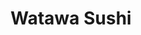---
layout: place
title: "Watawa Sushi"
permalink: /new-york/astoria/watawa-sushi.html
stateAbbr: NY
stateName: New York
cityName: Astoria
place_id: ChIJ8UiXM2ZfwokRS7Nvdr-5rT0
photos:
  - name: >-
      places/ChIJ8UiXM2ZfwokRS7Nvdr-5rT0/photos/AeeoHcLOEp-sVyYU_BuJx04NQbfA0dv0Ovu46dFKIMAkjtWFSMgjVucmvnaP2MmxYdxwZAlH2tPlbb-4ImtFcsFmD2DZLlpTB76ClWQ3Rrr-kbj1QsF0N5BEeu0gkh952RNa2bruBj7JyRPW3teN5HhfHphpTDH8eXbExI2XYLB9sF-lCBIBihbhnnLS7GHtnmKtdu0Yly8TCPSHhPp2ia66BK9zxBtyq9weucrK_w8eqFV272V4-RpSvt3itomK-otpMcVxeRDdg_23058TisG1y9t_KsFxhlREgktI3_dy41xXyqF1awhye-p0nSZm0W-0G5ORJ-Q9j3Dm6ALhb-VWAkDyULyCBGTBNPm-j_8eTWC32qiIMET8azBOt5iJhZnhPBE7lMyUacJ9Kol8Cy1PH1y_MSFc-T_Oh71tlDyZ6BdZSqR3
    widthPx: 4000
    heightPx: 3000
    authorAttributions:
      - displayName: sinan erel
        uri: https://maps.google.com/maps/contrib/107821815236197059478
        photoUri: >-
          https://lh3.googleusercontent.com/a-/ALV-UjUaV8geDSFkxnwjXYlL1IizH_zGtumUwdLxKhyyOyVH666PjNUHAw=s100-p-k-no-mo
    flagContentUri: >-
      https://www.google.com/local/imagery/report/?cb_client=maps_api_places.places_api&image_key=!1e10!2sCIHM0ogKEICAgID6oMe-hQE&hl=en-US
    googleMapsUri: >-
      https://www.google.com/maps/place//data=!3m4!1e2!3m2!1sCIHM0ogKEICAgID6oMe-hQE!2e10!4m2!3m1!1s0x89c25f66339748f1:0x3dadb9bf766fb34b
  - name: >-
      places/ChIJ8UiXM2ZfwokRS7Nvdr-5rT0/photos/AeeoHcLTsKE23-061HnbpPq532zVRX6tpfXUuYjr4w28tzp9gwc-khaTQYaMj18hZwoj2tX7w25_et3LX5kXTZCqlZyWMZD8yFtyZuqRysQbjONogJiqmWo6rZLvfQFVun_k55Ti6uldjr3dbdKS5R7OM044Wdn1D21It_WAHpF54Mgbk4PtgHjWseFzLuom5PDSI6lunwHee-acPNiCX6S0E7t0BznWr6-wLbSLqSWV5MW6jQXyXRKiXVgj8k_0QfRNZOzl0DwZ6b5oGuAQQcAqmY_o9nHgqnSja_Qqok8c3IuFwMTsEhZrxzu82l-hda8IkF5OLbY1DKLcoWV5jlR2qVXnNzC9ZGQyD7FgoOzMMD2oAZU_VD2JT5BrIQ83Ozp-75z0jtHllA05UbLJSGie4ZmKsSnnsWIktI1zQ0NcoacRDTs
    widthPx: 4800
    heightPx: 3600
    authorAttributions:
      - displayName: Tchwelve 12
        uri: https://maps.google.com/maps/contrib/110592644984298792027
        photoUri: >-
          https://lh3.googleusercontent.com/a-/ALV-UjUb_HKOQnHU3A6y-bE-TGM7EznOwl-jkiKXJ9c2PsReu9UCOotg=s100-p-k-no-mo
    flagContentUri: >-
      https://www.google.com/local/imagery/report/?cb_client=maps_api_places.places_api&image_key=!1e10!2sCIHM0ogKEICAgIDf4oLrlgE&hl=en-US
    googleMapsUri: >-
      https://www.google.com/maps/place//data=!3m4!1e2!3m2!1sCIHM0ogKEICAgIDf4oLrlgE!2e10!4m2!3m1!1s0x89c25f66339748f1:0x3dadb9bf766fb34b
  - name: >-
      places/ChIJ8UiXM2ZfwokRS7Nvdr-5rT0/photos/AeeoHcJA-gwH-mUIOBsfRbtRC2KUHg6Ny2CE_XA0zSdDIctCU02JM7Dky6keJAEJS_DABJJ8fX0kH7X5KJQp9qzBc6iwYhIi_hjMNtwrKWD9-6M9jlQE5t2d5v0kz8oAFGAHOSMiN2aIm4cEa0Vr_W411JhAT-VzWPxvEkaMj8iyRW4u7pCpD7ZU0Z6edwH7JtHpSjP8sz2_9f1twGvzCX9AEp9Zv6OB3P7z6k8k_6JBEnj3kAF8daMi84PU8zKKkQUbvqVL4jaE28bn2nw5iduABIgYqEW7Q0nhzbAx7incuBsl-sqJAP0lzR5kR2_cSMIOUyt34C8X0qyrKeje-2nCh1VZnteIgHD8aXsECDX-lNpq-3X1DtODw81I4YgW7gDu1z5lWUlMrLHxh5CoaB-hUfdCluooQqnyFeCAxpfcQy_znFZn
    widthPx: 3000
    heightPx: 4000
    authorAttributions:
      - displayName: CAT MORGAN
        uri: https://maps.google.com/maps/contrib/110940512943195100881
        photoUri: >-
          https://lh3.googleusercontent.com/a-/ALV-UjVUICPTBCCxZqfNeUIeCY-rHEvLzRJ1NTThsbi5p_b426EDnhuw9w=s100-p-k-no-mo
    flagContentUri: >-
      https://www.google.com/local/imagery/report/?cb_client=maps_api_places.places_api&image_key=!1e10!2sCIHM0ogKEICAgICj-LmPzgE&hl=en-US
    googleMapsUri: >-
      https://www.google.com/maps/place//data=!3m4!1e2!3m2!1sCIHM0ogKEICAgICj-LmPzgE!2e10!4m2!3m1!1s0x89c25f66339748f1:0x3dadb9bf766fb34b
  - name: >-
      places/ChIJ8UiXM2ZfwokRS7Nvdr-5rT0/photos/AeeoHcJAfKAB5FrCOx5kBj-GOu7jKEJNE5MdOSuOnBB44d9EQ9TSQR8blMJXqIqFKVtbr112J_BRDKhqKspABR3tN0G7Yj6mbtQ9KaWtoK8Je0bjn7hH8Um8kH19zfLfgKcyUT_J0HBZ8UTBMAwMyae21pnXuW_IJ7k4qMtQTe1hUmBdIyKxv8ZX_fBci-4gqSuabmhfGazNf8NK6I959VSmfpiV7gO3zLb55VnOIsrcRXvQDsU-LC9yhsXSsSApE8-JaunxwdWomZ_bOrjSXV5wdZ-CkaXsR5gD49Snpn_OoM0g3OXyP33T-DrHMCcUthWIgnYqUt7kkPh2FRjuGUuydO1DXQfxehfyzj4Be0DiYw6T23fWaQ2IJVxPOIgTeXUbkd36bhIGjRtxSLXkK0u4ssJRXyp00wt2u7kSBy8Dv97yuQ
    widthPx: 3024
    heightPx: 4032
    authorAttributions:
      - displayName: Edna Quiambao
        uri: https://maps.google.com/maps/contrib/108996561495710792849
        photoUri: >-
          https://lh3.googleusercontent.com/a-/ALV-UjWYHYA06F6EdCy1PnbG88cwyuMixl3Ccp5DYRWG3yN-lYHKOg9R=s100-p-k-no-mo
    flagContentUri: >-
      https://www.google.com/local/imagery/report/?cb_client=maps_api_places.places_api&image_key=!1e10!2sCIHM0ogKEICAgID3q4izYg&hl=en-US
    googleMapsUri: >-
      https://www.google.com/maps/place//data=!3m4!1e2!3m2!1sCIHM0ogKEICAgID3q4izYg!2e10!4m2!3m1!1s0x89c25f66339748f1:0x3dadb9bf766fb34b
  - name: >-
      places/ChIJ8UiXM2ZfwokRS7Nvdr-5rT0/photos/AeeoHcLNsBgy2HxmxtDzw6Yo44r6Qf2e9MOcTT-smNZwucQlA7ttuKpDvWOI76krg2xQyhwnF6jkYhxusS8b_P3uNr_LtdRPMsKLpxJiSe5pdW7Xqj1IWQUu5EP032VhawKlO5clH0wF2SWfQB2h-eii9Qh-xTcPBR3w8RiGnLfFtJluUyoMr-wXy9xyDEQtNmRnivs3u2qSxJ6zc383v5Ky6z4RqbBSnAb34bopEdwe9ItN5To5p_AMEMOzIXmzik6zgnJyEUiPxIbocZhB1kNuilmGtlTIcws3NX2Fu7vZ_BYeaDUL0qKz9J57JNAZuW4LS-maL8VSD2aHUu5_obEiEOT9Ge8YMUE1reWk7il51MVLjaqkoAxHfGyTOUDo0z56qVuNcQJvLQJwQyTfMY7C-sEVHjv2JJU8ncCcjYsvxpTsyA
    widthPx: 4032
    heightPx: 3024
    authorAttributions:
      - displayName: Tenzing Lama
        uri: https://maps.google.com/maps/contrib/117245701165703450370
        photoUri: >-
          https://lh3.googleusercontent.com/a/ACg8ocLaqMRVI51KDACks6FxzNzF5idQM-WqNy8hVnOzpuW1RhXKxtM=s100-p-k-no-mo
    flagContentUri: >-
      https://www.google.com/local/imagery/report/?cb_client=maps_api_places.places_api&image_key=!1e10!2sCIHM0ogKEICAgICBn_TIfg&hl=en-US
    googleMapsUri: >-
      https://www.google.com/maps/place//data=!3m4!1e2!3m2!1sCIHM0ogKEICAgICBn_TIfg!2e10!4m2!3m1!1s0x89c25f66339748f1:0x3dadb9bf766fb34b
  - name: >-
      places/ChIJ8UiXM2ZfwokRS7Nvdr-5rT0/photos/AeeoHcJcqah7YqudrrCHmJlA7UKk_uTguPqygGBMfHsdKqqeotYajmQUOcgGeoNP7sbm3yq9i2HpM-PX87AWW53x0wLxL2WfD6cUbjgSEDlNggPLOmv03H3MO2BcWyH0doiE7FY1dKU9bW79BvEQJuJmQdy_--ZxNTs1qOe7or_3j3aT0D2DTM3ofwMPNomwLaPFi6eEwwi-Za_vJPyZ0CjDNk_hJAIrJjZn7k0CsEngMcsab46Vrt2Mxjwpqgf6Rl9V2_L2U4dAD7ZXE_HbSxCfltUeLx0IFCzCOuST7C5HGCmCHsleXcs8ZiHuzPukcg6yF6hUxkw7XHhYnGhpssWu00yBhQd9ZGCzvvNG_zzsZKGPsjmnojPNOzxAqstYPPPU7JQfctVXfHBDX-AyvApnyqP-giNwGOhR8P-cVx96IHQzgw
    widthPx: 3024
    heightPx: 4032
    authorAttributions:
      - displayName: Patricia Caguana
        uri: https://maps.google.com/maps/contrib/109546500355693585592
        photoUri: >-
          https://lh3.googleusercontent.com/a-/ALV-UjWuHxVqX1nU0Aq_brDJgQhIwm6WMo44LK9_GeY6tmvsbXsEJz6h9w=s100-p-k-no-mo
    flagContentUri: >-
      https://www.google.com/local/imagery/report/?cb_client=maps_api_places.places_api&image_key=!1e10!2sCIHM0ogKEICAgMDQ17DnOA&hl=en-US
    googleMapsUri: >-
      https://www.google.com/maps/place//data=!3m4!1e2!3m2!1sCIHM0ogKEICAgMDQ17DnOA!2e10!4m2!3m1!1s0x89c25f66339748f1:0x3dadb9bf766fb34b
  - name: >-
      places/ChIJ8UiXM2ZfwokRS7Nvdr-5rT0/photos/AeeoHcIpit0dnDxXNa9qOQMoK42ZJDeNtjujuRS2d14ndBj6vZ_NkassLT4Z0vlgJNg_4T144S41YeCCq1EZPK-OEOws7CR9p_oZILq6GCKaJV40OYD_cSjtafi10rpi4DJjgWDdpjZ850zC_ZV-6haDOp3r5ergr203123SyBwLWsAFwGIoulg-320YDiFi8j0wMG5j5UylBr4muiERn8LAj1soUJxehoJbrAaiIz1ccfpYJ5cq-7rwXkmDmCo9d_4ZvJMVgWlaqdn-QIUCubCHWDK-sPWMDFa8T0vlSWCXV59YsIRxDTceWVCQE7-T05Zu7tDMnSnhbNSBQV65qr9_pKePVUZnkAPZoyKymG389U8wklgLziraAFO6xlazAt6uO5mc3ICyjTMAJMloXHIkX7leggIwEUmnnCVAm5K07Js95g
    widthPx: 2765
    heightPx: 2439
    authorAttributions:
      - displayName: Grzegorz Rozum
        uri: https://maps.google.com/maps/contrib/100939268378183378722
        photoUri: >-
          https://lh3.googleusercontent.com/a-/ALV-UjXWb3oaiWmasGrdsTWnZQmSxbwdrzEN0OFgOptD-lfCLe8bIsik=s100-p-k-no-mo
    flagContentUri: >-
      https://www.google.com/local/imagery/report/?cb_client=maps_api_places.places_api&image_key=!1e10!2sCIHM0ogKEICAgIDNlffcHg&hl=en-US
    googleMapsUri: >-
      https://www.google.com/maps/place//data=!3m4!1e2!3m2!1sCIHM0ogKEICAgIDNlffcHg!2e10!4m2!3m1!1s0x89c25f66339748f1:0x3dadb9bf766fb34b
  - name: >-
      places/ChIJ8UiXM2ZfwokRS7Nvdr-5rT0/photos/AeeoHcKNqxyM46nmhC_Rviy-TjL3YHOfQifh_7xMnu5auzyCambW4Asb-00iU_E4g3qX6PgU1xWVhMvTJUjyVYis6t74O5yWew5ynf0VzJphqEhxR4M46tnxF_-y3IIqOdN-dIrgN4Z43GIYvVW52VbX99zwOwkGzvIebaG1FbLaiAR9rHzc6Eqwe9xTPVJaLeUJVGsR68rYDafezpybZpxJlZcRAVCDIqRnIm1vJha35iLKoBfO3pwXrPbYqFJoiR6DoPA26FKtW2qMhPsdY40ysMEG8G1uI2FsL0ce1FdbfuU0UUE415i3Lg7xWUd6QA1EF6PXwozQhFgTO6iowdfVIpomHznpq4qgkVV1_jfzsSaHJ7WRwUbUKJ_wa_kHdPKFYg0x4qW7i--vBeguFTHvJIuew3iYyVrkHNm22zXTySkNZUC_
    widthPx: 3024
    heightPx: 4032
    authorAttributions:
      - displayName: Morris Goldberg
        uri: https://maps.google.com/maps/contrib/118014353986821227958
        photoUri: >-
          https://lh3.googleusercontent.com/a-/ALV-UjVg4Y_U4-NNB2uNHTc7vs7e4DFuY8ynBBxOwry6vUkTFCd9uN7e=s100-p-k-no-mo
    flagContentUri: >-
      https://www.google.com/local/imagery/report/?cb_client=maps_api_places.places_api&image_key=!1e10!2sCIHM0ogKEICAgIDLlPb0qQE&hl=en-US
    googleMapsUri: >-
      https://www.google.com/maps/place//data=!3m4!1e2!3m2!1sCIHM0ogKEICAgIDLlPb0qQE!2e10!4m2!3m1!1s0x89c25f66339748f1:0x3dadb9bf766fb34b
  - name: >-
      places/ChIJ8UiXM2ZfwokRS7Nvdr-5rT0/photos/AeeoHcJV-MxQ6Bsgvoqv0itW62vqZgsQU49yj_EOHtmb6sUUQkp8Kku90-3WUlwQRKDuie4gDD1U5lQpcLuZtCGOR_zjqCEwndbe87M7hxl3_LQfNQnp9fYOcvz647NqzaUgrqqvfcfY8zM7HbvtmXbpDLcwLXTfJbXIqmS7Tw8JfVmnKsfx3aYiE4swMeXE3rTgOAoQcWPgq-1xjxjc2WZ4zFFPkD26XnNdyKzXwK58w51LIUP-avc6R5sZvgd1OO6Fvyze2PZzeaMu_SqARmwHotfSlc1WJRyQuGxnvuQ49_mGfyeXZvaFPNboXr33C1cdQGZM38MAnm2FvBbKLL5qmzj7BIExO0NEUpvGgx1EZ3JDyuuJI5BL5aBEOf_rMOKq8Bmx4UDlG6fiDcZZ4wgy1uAHdLw78dzvqM5c6FessnBopV1HCPy5BqbKUyzzCvQp
    widthPx: 3024
    heightPx: 4032
    authorAttributions:
      - displayName: Dominique Nicholas-Correa
        uri: https://maps.google.com/maps/contrib/103083279894130832318
        photoUri: >-
          https://lh3.googleusercontent.com/a-/ALV-UjXa8eaQmHY-8UcxT-WKl19VA0Zsxy5r_-sLPZ28ngcoVKVbStgO5w=s100-p-k-no-mo
    flagContentUri: >-
      https://www.google.com/local/imagery/report/?cb_client=maps_api_places.places_api&image_key=!1e10!2sCIABIhADycKzCRwc5mfXRPoAAyn_&hl=en-US
    googleMapsUri: >-
      https://www.google.com/maps/place//data=!3m4!1e2!3m2!1sCIABIhADycKzCRwc5mfXRPoAAyn_!2e10!4m2!3m1!1s0x89c25f66339748f1:0x3dadb9bf766fb34b
  - name: >-
      places/ChIJ8UiXM2ZfwokRS7Nvdr-5rT0/photos/AeeoHcJ34TNpoxwe1ojgv-k9lgLXZ0Pls33HvbIic1FfphlhmhU1o2yfx587gTOZheJUU-LoRDmPqInovZmk6LPV9hWsxkZdyT5CJ0ifpko6CQLDv-BPeh6xRU0mNA2BYpyuhVWsqM41Zd5w4Z7d-cBsixgBoR-rE0YQ-g8xaftAHdhfi0epdK9fZqrjegqojLjwFGaXPqW-cto4oOrzqrmkBObbIULHDXQUC4cLfTYA2oddfzBiu5sbN65Pc_EYFB1kaXeH977-WG81jqQNlWce70Nj61447Ev7W08cf_flSHcCutKqad_Ey7fRTAsaX-zwfaL3tulVM3USz0smSuKs6zgYPKUaxI9W7JDgE9kzdkFW2HnKGd6IO_f28IY_Ilm4j2ZRrgQzzjam1vD4hZT0akHJGQwhRqH1hyiZQD1ZjJndpcI
    widthPx: 3456
    heightPx: 4608
    authorAttributions:
      - displayName: Ivan Lago Brea
        uri: https://maps.google.com/maps/contrib/111331471633984941284
        photoUri: >-
          https://lh3.googleusercontent.com/a-/ALV-UjWUmvaQKHEvrMINkLQcP0Whlhm_6tpUgBJNUtDu-XV_HfBi4Uyw=s100-p-k-no-mo
    flagContentUri: >-
      https://www.google.com/local/imagery/report/?cb_client=maps_api_places.places_api&image_key=!1e10!2sCIHM0ogKEICAgICkjtm5xAE&hl=en-US
    googleMapsUri: >-
      https://www.google.com/maps/place//data=!3m4!1e2!3m2!1sCIHM0ogKEICAgICkjtm5xAE!2e10!4m2!3m1!1s0x89c25f66339748f1:0x3dadb9bf766fb34b
address: 33-10 Ditmars Blvd, Astoria, NY 11105, USA
street: 33-10 Ditmars Blvd
city: Astoria
state: NY
zip: '11105'
country: USA
neighborhood: Astoria
latitude: '40.775035'
longitude: '-73.909403'
accessibility_options:
  wheelchairAccessibleParking: false
  wheelchairAccessibleEntrance: true
  wheelchairAccessibleSeating: true
business_status: OPERATIONAL
name: Watawa Sushi
google_maps_links:
  directionsUri: >-
    https://www.google.com/maps/dir//''/data=!4m7!4m6!1m1!4e2!1m2!1m1!1s0x89c25f66339748f1:0x3dadb9bf766fb34b!3e0
  placeUri: https://maps.google.com/?cid=4444412639261471563
  writeAReviewUri: >-
    https://www.google.com/maps/place//data=!4m3!3m2!1s0x89c25f66339748f1:0x3dadb9bf766fb34b!12e1
  reviewsUri: >-
    https://www.google.com/maps/place//data=!4m4!3m3!1s0x89c25f66339748f1:0x3dadb9bf766fb34b!9m1!1b1
  photosUri: >-
    https://www.google.com/maps/place//data=!4m3!3m2!1s0x89c25f66339748f1:0x3dadb9bf766fb34b!10e5
primary_type: Sushi Restaurant
opening_hours:
  regular: null
  current: null
secondary_opening_hours:
  regular:
    weekdayDescriptions: null
    type: null
  current:
    weekdayDescriptions: null
    type: null
phone: (718) 545-9596
price_level: PRICE_LEVEL_MODERATE
price_range: null
rating: '4.6'
rating_count: 1060
website: http://www.watawasushi.com/
description: null
reviews: null
parking_options: null
payment_options: null
allow_dogs: null
curbside_pickup: null
delivery: null
dine_in: null
good_for_children: null
good_for_groups: null
good_for_sports: null
live_music: null
menu_for_children: null
outdoor_seating: null
reservable: null
restroom: null
serves_beer: null
serves_breakfast: null
serves_brunch: null
serves_cocktails: null
serves_coffee: null
serves_dinner: null
serves_dessert: null
serves_lunch: null
serves_vegetarian_food: null
serves_wine: null
takeout: null

---